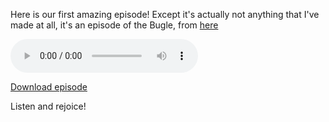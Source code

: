 <!-- 
.. title: Attempt at actual episode
.. slug: attempt-at-actual-episode
.. date: 2017-07-28 16:28:08 UTC+01:00
.. tags: 
.. category: 
.. link: 
.. description: 
.. type: text
-->

Here is our first amazing episode!
Except it's actually not anything that I've made at all, it's an episode of the Bugle, from [here](https://soundcloud.com/the-bugle)

<audio controls="true">
  <source type="audio/mp3" src="../../../Bugle4037.mp3"></source>
  Your browser does not support the audio element.
</audio>

<a href="../../../Bugle4037.mp3">Download episode</a>

Listen and rejoice!
